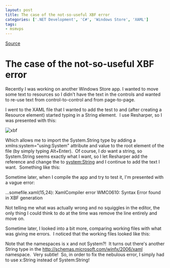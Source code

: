 ```yaml
---
layout: post
title: The case of the not-so-useful XBF error
categories: ['.NET Development', 'C#', 'Windows Store', 'XAML']
tags:
- msmvps
---
```

[Source](http://pr-blog.azurewebsites.net/2014/03/23/the-case-of-the-not-so-useful-xbf-error/ "Permalink to The case of the not-so-useful XBF error")

# The case of the not-so-useful XBF error

Recently I was working on another Windows Store app. I wanted to move some text to resources so I didn't have the text in the controls and wanted to re-use text from control-to-control and from page-to-page.

I went to the XAML file that I wanted to add the test to and (after creating a Resource element) started typing in a String element.  I use Resharper, so I was presented with this:

![xbf][1]

Which allows me to import the System.String type by adding a xmlns:system="using:System" attribute and value to the root element of the file (by simply typing Alt+Enter).  Of course, I _do_ want a string, so System.String seems exactly what I want, so I let Resharper add the reference and change the <String> to <system:String> and I continue to add the text I want.  Something like this:

Sometime later, when I compile the app and try to test it, I'm presented with a vague error:

…somefile.xaml(15,24): XamlCompiler error WMC0610: Syntax Error found in XBF generation

Not telling me what was actually wrong and no squiggles in the editor, the only thing I could think to do at the time was remove the line entirely and move on.

Sometime later, I looked into a bit more, comparing working files with what was giving me errors.  I noticed that the working files looked like this:

Note that the namespaces is x and not System?!  It turns out there's another String type in the http://schemas.microsoft.com/winfx/2006/xaml namespace.  Very subtle!  So, in order to fix the nebulous error, I simply had to use x:String instead of System:String!

[1]: http://pr-blog.azurewebsites.net/wp-content/uploads/2014/03/xbf_thumb.png "xbf"

